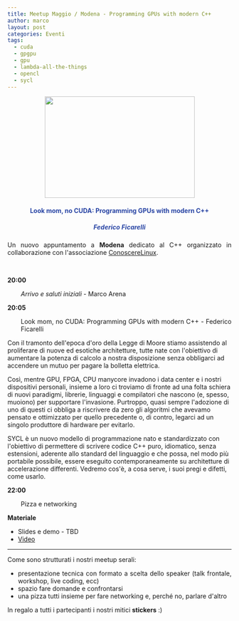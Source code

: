 ```yaml
---
title: Meetup Maggio / Modena - Programming GPUs with modern C++
author: marco
layout: post
categories: Eventi
tags:
  - cuda
  - gpgpu
  - gpu
  - lambda-all-the-things
  - opencl
  - sycl
---
```



<center><img class="aligncenter wp-image-9061 " src="https://www.italiancpp.org/wp-content/uploads/2019/04/meetup0519.png" alt="" width="337" height="228" /></center>
<h4 style="text-align: center;"><span style="color: #2945a4;">Look mom, no CUDA: Programming GPUs with modern C++</span></h4>
<h5 style="text-align: center;"><span style="color: #2945a4;"><em>Federico Ficarelli</em></span></h5>
<p style="text-align: justify;">Un nuovo appuntamento a <strong>Modena</strong> dedicato al C++ organizzato in collaborazione con l'associazione <a href="http://conoscerelinux.org">ConoscereLinux</a>.</p>
<p style="text-align: justify;"><span style="color: #ffffff;"> </span></p>
<p style="text-align: justify;"><strong>20:00</strong></p>
<p style="text-align: justify; padding-left: 30px;"><em>Arrivo e saluti iniziali</em> - Marco Arena</p>
<p style="text-align: justify;"><strong>20:05</strong></p>
<p style="text-align: justify; padding-left: 30px;">Look mom, no CUDA: Programming GPUs with modern C++ - Federico Ficarelli</p>
Con il tramonto dell'epoca d'oro della Legge di Moore stiamo assistendo al proliferare di nuove ed esotiche architetture, tutte nate con l'obiettivo di aumentare la potenza di calcolo a nostra disposizione senza obbligarci ad accendere un mutuo per pagare la bolletta elettrica.

Così, mentre GPU, FPGA, CPU manycore invadono i data center e i nostri dispositivi personali, insieme a loro ci troviamo di fronte ad una folta schiera di nuovi paradigmi, librerie, linguaggi e compilatori che nascono (e, spesso, muoiono) per supportare l'invasione. Purtroppo, quasi sempre l'adozione di uno di questi ci obbliga a riscrivere da zero gli algoritmi che avevamo pensato e ottimizzato per quello precedente o, di contro, legarci ad un singolo produttore di hardware per evitarlo.

SYCL è un nuovo modello di programmazione nato e standardizzato con l'obiettivo di permettere di scrivere codice C++ puro, idiomatico, senza estensioni, aderente allo standard del linguaggio e che possa, nel modo più portabile possibile, essere eseguito contemporaneamente su architetture di accelerazione differenti. Vedremo cos'è, a cosa serve, i suoi pregi e difetti, come usarlo.

<strong>22:00</strong>
<p style="padding-left: 30px;">Pizza e networking</p>
<strong>Materiale</strong>
<ul>
 	<li>Slides e demo - TBD</li>
 	<li><a href="https://www.youtube.com/watch?v=c04Y9AUH-xU">Video</a></li>
</ul>

<hr />
<p style="text-align: justify;">Come sono strutturati i nostri meetup serali:</p>

<ul>
 	<li style="text-align: justify;">presentazione tecnica con formato a scelta dello speaker (talk frontale, workshop, live coding, ecc)</li>
 	<li style="text-align: justify;">spazio fare domande e confrontarsi</li>
 	<li style="text-align: justify;">una pizza tutti insieme per fare networking e, perché no, parlare d'altro</li>
</ul>
In regalo a tutti i partecipanti i nostri mitici <strong>stickers</strong> :)
